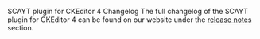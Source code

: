 SCAYT plugin for CKEditor 4 Changelog
The full changelog of the SCAYT plugin for CKEditor 4 can be found on our website under the [release notes](https://webspellchecker.com/release-notes/) section.
